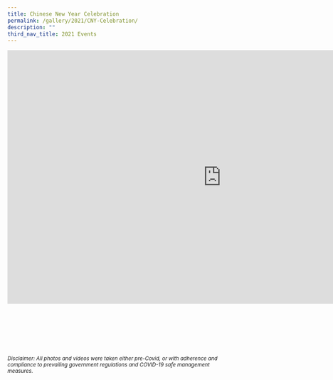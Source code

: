 ```yaml
---
title: Chinese New Year Celebration
permalink: /gallery/2021/CNY-Celebration/
description: ""
third_nav_title: 2021 Events
---
```


<iframe allowfullscreen="true" height="569" width="960" frameborder="0" src="https://docs.google.com/presentation/d/e/2PACX-1vTZwD4HjpNalxLN7c9k8FJ_DIYS2rvlBPbIZWNHl3Wk0doj5EELvRgZzvZnnDY148U3U7yLuljdE9eV/embed?start=true&amp;loop=true&amp;delayms=5000"></iframe>


<br><br><br><br><br><br>
<sup>_Disclaimer: All photos and videos were taken either pre-Covid, or with adherence and compliance to prevailing government regulations and COVID-19 safe management measures._</sup>

